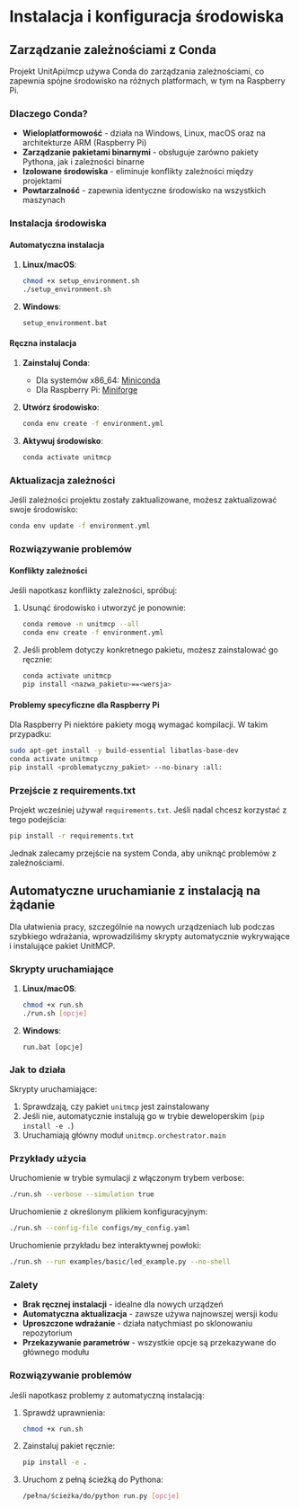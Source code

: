 # Instalacja i konfiguracja środowiska

## Zarządzanie zależnościami z Conda

Projekt UnitApi/mcp używa Conda do zarządzania zależnościami, co zapewnia spójne środowisko na różnych platformach, w tym na Raspberry Pi.

### Dlaczego Conda?

- **Wieloplatformowość** - działa na Windows, Linux, macOS oraz na architekturze ARM (Raspberry Pi)
- **Zarządzanie pakietami binarnymi** - obsługuje zarówno pakiety Pythona, jak i zależności binarne
- **Izolowane środowiska** - eliminuje konflikty zależności między projektami
- **Powtarzalność** - zapewnia identyczne środowisko na wszystkich maszynach

### Instalacja środowiska

#### Automatyczna instalacja

1. **Linux/macOS**:
   ```bash
   chmod +x setup_environment.sh
   ./setup_environment.sh
   ```

2. **Windows**:
   ```
   setup_environment.bat
   ```

#### Ręczna instalacja

1. **Zainstaluj Conda**:
   - Dla systemów x86_64: [Miniconda](https://docs.conda.io/en/latest/miniconda.html)
   - Dla Raspberry Pi: [Miniforge](https://github.com/conda-forge/miniforge)

2. **Utwórz środowisko**:
   ```bash
   conda env create -f environment.yml
   ```

3. **Aktywuj środowisko**:
   ```bash
   conda activate unitmcp
   ```

### Aktualizacja zależności

Jeśli zależności projektu zostały zaktualizowane, możesz zaktualizować swoje środowisko:

```bash
conda env update -f environment.yml
```

### Rozwiązywanie problemów

#### Konflikty zależności

Jeśli napotkasz konflikty zależności, spróbuj:

1. Usunąć środowisko i utworzyć je ponownie:
   ```bash
   conda remove -n unitmcp --all
   conda env create -f environment.yml
   ```

2. Jeśli problem dotyczy konkretnego pakietu, możesz zainstalować go ręcznie:
   ```bash
   conda activate unitmcp
   pip install <nazwa_pakietu>==<wersja>
   ```

#### Problemy specyficzne dla Raspberry Pi

Dla Raspberry Pi niektóre pakiety mogą wymagać kompilacji. W takim przypadku:

```bash
sudo apt-get install -y build-essential libatlas-base-dev
conda activate unitmcp
pip install <problematyczny_pakiet> --no-binary :all:
```

### Przejście z requirements.txt

Projekt wcześniej używał `requirements.txt`. Jeśli nadal chcesz korzystać z tego podejścia:

```bash
pip install -r requirements.txt
```

Jednak zalecamy przejście na system Conda, aby uniknąć problemów z zależnościami.

## Automatyczne uruchamianie z instalacją na żądanie

Dla ułatwienia pracy, szczególnie na nowych urządzeniach lub podczas szybkiego wdrażania, wprowadziliśmy skrypty automatycznie wykrywające i instalujące pakiet UnitMCP.

### Skrypty uruchamiające

1. **Linux/macOS**:
   ```bash
   chmod +x run.sh
   ./run.sh [opcje]
   ```

2. **Windows**:
   ```
   run.bat [opcje]
   ```

### Jak to działa

Skrypty uruchamiające:
1. Sprawdzają, czy pakiet `unitmcp` jest zainstalowany
2. Jeśli nie, automatycznie instalują go w trybie deweloperskim (`pip install -e .`)
3. Uruchamiają główny moduł `unitmcp.orchestrator.main`

### Przykłady użycia

Uruchomienie w trybie symulacji z włączonym trybem verbose:
```bash
./run.sh --verbose --simulation true
```

Uruchomienie z określonym plikiem konfiguracyjnym:
```bash
./run.sh --config-file configs/my_config.yaml
```

Uruchomienie przykładu bez interaktywnej powłoki:
```bash
./run.sh --run examples/basic/led_example.py --no-shell
```

### Zalety

- **Brak ręcznej instalacji** - idealne dla nowych urządzeń
- **Automatyczna aktualizacja** - zawsze używa najnowszej wersji kodu
- **Uproszczone wdrażanie** - działa natychmiast po sklonowaniu repozytorium
- **Przekazywanie parametrów** - wszystkie opcje są przekazywane do głównego modułu

### Rozwiązywanie problemów

Jeśli napotkasz problemy z automatyczną instalacją:

1. Sprawdź uprawnienia:
   ```bash
   chmod +x run.sh
   ```

2. Zainstaluj pakiet ręcznie:
   ```bash
   pip install -e .
   ```

3. Uruchom z pełną ścieżką do Pythona:
   ```bash
   /pełna/ścieżka/do/python run.py [opcje]
   ```
